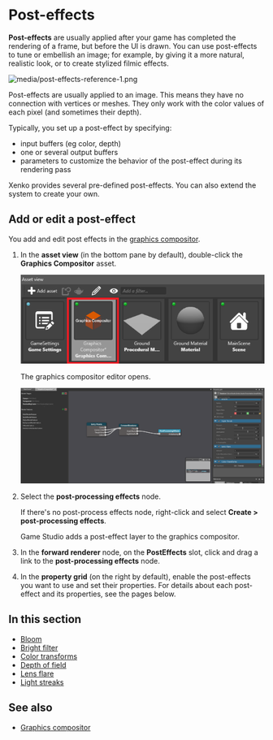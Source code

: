 # Post-effects

**Post-effects** are usually applied after your game has completed the rendering of a frame, but before the UI is drawn. You can use post-effects to tune or embellish an image; for example, by giving it a more natural, realistic look, or to create stylized filmic effects.

![media/post-effects-reference-1.png](media/post-effects-reference-1.png) 

Post-effects are usually applied to an image. This means they have no connection with vertices or meshes. They only work with the color values of each pixel (and sometimes their depth).

Typically, you set up a post-effect by specifying:

- input buffers (eg color, depth)
- one or several output buffers
- parameters to customize the behavior of the post-effect during its rendering pass

Xenko provides several pre-defined post-effects. You can also extend the system to create your own.

## Add or edit a post-effect

You add and edit post effects in the [graphics compositor](../graphics-compositor/index.md).

1. In the **asset view** (in the bottom pane by default), double-click the **Graphics Compositor** asset.

    ![Graphics Compositor asset](..\graphics-compositor\media\graphics-compositor-asset.png)

    The graphics compositor editor opens.

    ![Graphics Compositor editor](..\graphics-compositor\media\graphics-compositor-editor.png)

2. Select the **post-processing effects** node.

    If there's no post-process effects node, right-click and select **Create > post-processing effects**.

    Game Studio adds a post-effect layer to the graphics compositor.

3. In the **forward renderer** node, on the **PostEffects** slot, click and drag a link to the **post-processing effects** node.

4. In the **property grid** (on the right by default), enable the post-effects you want to use and set their properties. For details about each post-effect and its properties, see the pages below.

## In this section

* [Bloom](bloom.md)
* [Bright filter](bright-filter.md)
* [Color transforms](color-transforms/index.md)
* [Depth of field](depth-of-field.md)
* [Lens flare](lens-flare.md)
* [Light streaks](light-streaks.md)

## See also

* [Graphics compositor](../graphics-compositor/index.md)